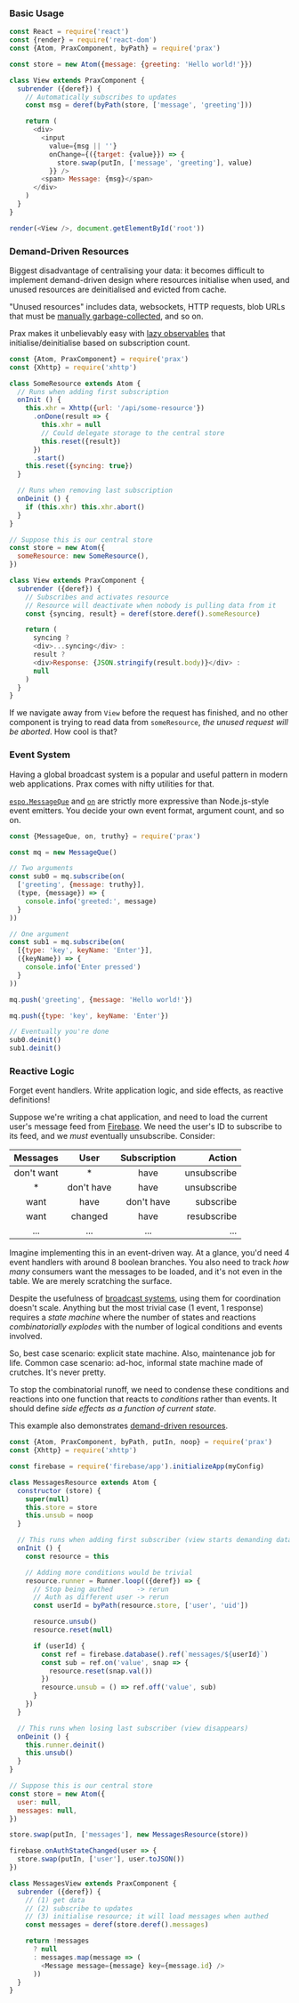 ### Basic Usage

```js
const React = require('react')
const {render} = require('react-dom')
const {Atom, PraxComponent, byPath} = require('prax')

const store = new Atom({message: {greeting: 'Hello world!'}})

class View extends PraxComponent {
  subrender ({deref}) {
    // Automatically subscribes to updates
    const msg = deref(byPath(store, ['message', 'greeting']))

    return (
      <div>
        <input
          value={msg || ''}
          onChange={({target: {value}}) => {
            store.swap(putIn, ['message', 'greeting'], value)
          }} />
        <span> Message: {msg}</span>
      </div>
    )
  }
}

render(<View />, document.getElementById('root'))
```

### Demand-Driven Resources

Biggest disadvantage of centralising your data: it becomes difficult to
implement demand-driven design where resources initialise when used, and unused
resources are deinitialised and evicted from cache.

"Unused resources" includes data, websockets, HTTP requests, blob URLs that must be
[manually garbage-collected](https://developer.mozilla.org/en-US/docs/Web/API/URL/revokeObjectURL),
and so on.

Prax makes it unbelievably easy with
[lazy observables](https://mitranim.com/espo/#-observable-)
that initialise/deinitialise based on subscription count.

```js
const {Atom, PraxComponent} = require('prax')
const {Xhttp} = require('xhttp')

class SomeResource extends Atom {
  // Runs when adding first subscription
  onInit () {
    this.xhr = Xhttp({url: '/api/some-resource'})
      .onDone(result => {
        this.xhr = null
        // Could delegate storage to the central store
        this.reset({result})
      })
      .start()
    this.reset({syncing: true})
  }

  // Runs when removing last subscription
  onDeinit () {
    if (this.xhr) this.xhr.abort()
  }
}

// Suppose this is our central store
const store = new Atom({
  someResource: new SomeResource(),
})

class View extends PraxComponent {
  subrender ({deref}) {
    // Subscribes and activates resource
    // Resource will deactivate when nobody is pulling data from it
    const {syncing, result} = deref(store.deref().someResource)

    return (
      syncing ?
      <div>...syncing</div> :
      result ?
      <div>Response: {JSON.stringify(result.body)}</div> :
      null
    )
  }
}
```

If we navigate away from `View` before the request has finished, and no other
component is trying to read data from `someResource`, _the unused request will
be aborted_. How cool is that?

### Event System

Having a global broadcast system is a popular and useful pattern in modern web
applications. Prax comes with nifty utilities for that.

[`espo.MessageQue`](https://mitranim.com/espo/#-messageque-) and
[`on`](api#-on-argpattern-fun-) are strictly more expressive than Node.js-style
event emitters. You decide your own event format, argument count, and so on.

```js
const {MessageQue, on, truthy} = require('prax')

const mq = new MessageQue()

// Two arguments
const sub0 = mq.subscribe(on(
  ['greeting', {message: truthy}],
  (type, {message}) => {
    console.info('greeted:', message)
  }
))

// One argument
const sub1 = mq.subscribe(on(
  [{type: 'key', keyName: 'Enter'}],
  ({keyName}) => {
    console.info('Enter pressed')
  }
))

mq.push('greeting', {message: 'Hello world!'})

mq.push({type: 'key', keyName: 'Enter'})

// Eventually you're done
sub0.deinit()
sub1.deinit()
```

### Reactive Logic

Forget event handlers. Write application logic, and side effects, as reactive
definitions!

Suppose we're writing a chat application, and need to load the current user's
message feed from [Firebase](https://firebase.google.com). We need the user's ID
to subscribe to its feed, and we _must_ eventually unsubscribe. Consider:

Messages   | User       | Subscription | Action
:---------:|:----------:|:------------:|-----------:
don't want | *          | have         | unsubscribe
*          | don't have | have         | unsubscribe
want       | have       | don't have   | subscribe
want       | changed    | have         | resubscribe
...        | ...        | ...          | ...

Imagine implementing this in an event-driven way. At a glance, you'd need 4
event handlers with around 8 boolean branches. You also need to track _how many_
consumers want the messages to be loaded, and it's not even in the table. We are
merely scratching the surface.

Despite the usefulness of [broadcast systems](#event-system), using them for
coordination doesn't scale. Anything but the most trivial case (1 event, 1
response) requires a _state machine_ where the number of states and reactions
_combinatorially explodes_ with the number of logical conditions and events
involved.

So, best case scenario: explicit state machine. Also, maintenance job for life.
Common case scenario: ad-hoc, informal state machine made of crutches. It's
never pretty.

To stop the combinatorial runoff, we need to condense these conditions
and reactions into one function that reacts to _conditions_ rather than events.
It should define _side effects as a function of current state_.

This example also demonstrates [demand-driven resources](#demand-driven-resources).

```js
const {Atom, PraxComponent, byPath, putIn, noop} = require('prax')
const {Xhttp} = require('xhttp')

const firebase = require('firebase/app').initializeApp(myConfig)

class MessagesResource extends Atom {
  constructor (store) {
    super(null)
    this.store = store
    this.unsub = noop
  }

  // This runs when adding first subscriber (view starts demanding data)
  onInit () {
    const resource = this

    // Adding more conditions would be trivial
    resource.runner = Runner.loop(({deref}) => {
      // Stop being authed      -> rerun
      // Auth as different user -> rerun
      const userId = byPath(resource.store, ['user', 'uid'])

      resource.unsub()
      resource.reset(null)

      if (userId) {
        const ref = firebase.database().ref(`messages/${userId}`)
        const sub = ref.on('value', snap => {
          resource.reset(snap.val())
        })
        resource.unsub = () => ref.off('value', sub)
      }
    })
  }

  // This runs when losing last subscriber (view disappears)
  onDeinit () {
    this.runner.deinit()
    this.unsub()
  }
}

// Suppose this is our central store
const store = new Atom({
  user: null,
  messages: null,
})

store.swap(putIn, ['messages'], new MessagesResource(store))

firebase.onAuthStateChanged(user => {
  store.swap(putIn, ['user'], user.toJSON())
})

class MessagesView extends PraxComponent {
  subrender ({deref}) {
    // (1) get data
    // (2) subscribe to updates
    // (3) initialise resource; it will load messages when authed
    const messages = deref(store.deref().messages)

    return !messages
      ? null
      : messages.map(message => (
        <Message message={message} key={message.id} />
      ))
  }
}
```
